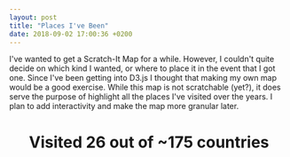 ```yaml
---
layout: post
title: "Places I've Been"
date: 2018-09-02 17:00:36 +0200
---
```

I've wanted to get a Scratch-It Map for a while. However, I couldn't quite decide on which kind I wanted, or where to place it in the event that I got one. Since I've been getting into D3.js I thought that making my own map would be a good exercise. While this map is not scratchable (yet?), it does serve the purpose of highlight all the places I've visited over the years. I plan to add interactivity and make the map more granular later.

<center>
    <h1 id="vizTitle">Visited <span class="been">26</span> out of <span class="notBeen">~175</span> countries</h1>
</center>

<center><div class="svg-container" id='places-ive-been'></div></center>
<script type='text/javascript'  src='/js/places-ive-been/places-ive-been.js'></script>

<div id="countryListContainer"></div>

<link rel="stylesheet" href="/css/places-ive-been.css">